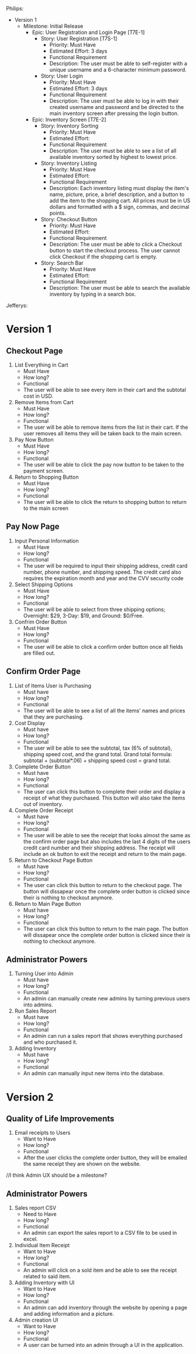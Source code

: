 Philips:
-   Version 1
    -   Milestone: Initial Release
        -   Epic: User Registration and Login Page [T7E-1]
            -   Story: User Registration [T7S-1]
                -   Priority: Must Have
                -   Estimated Effort: 3 days
                -   Functional Requirement
                -   Description: The user must be able to self-register with a unique username and a 6-character minimum password.
               - Story: User Login
	              - Priority: Must Have
	              -  Estimated Effort: 3 days
	              - Functional Requirement
	              - Description: The user must be able to log in with their created username and password and be directed to the main inventory screen after pressing the login button. 
	       - Epic: Inventory Screen [T7E-2]
		       - Story: Inventory Sorting
			       - Priority: Must Have
			       - Estimated Effort:
			       - Functional Requirement
			       - Description: The user must be able to see a list of all available inventory sorted by highest to lowest price.
		       - Story: Inventory Listing
			       - Priority: Must Have
			       - Estimated Effort:
			       - Functional Requirement
			       - Description: Each inventory listing must display the item's name, picture, price, a brief description, and a button to add the item to the shopping cart. All prices must be in US dollars and formatted with a $ sign, commas, and decimal points.
			   - Story: Checkout Button
			       - Priority: Must Have
			       - Estimated Effort: 
			       - Functional Requirement
			       - Description: The user must be able to click a Checkout button to start the checkout process. The user cannot click Checkout if the shopping cart is empty.     	
	           - Story: Search Bar
		           - Priority: Must Have
		           - Estimated Effort:
		           - Functional Requirement
		           - Description: The user must be able to search the available inventory by typing in a search box.
        
Jefferys:
# Version 1
## Checkout Page
1. List Everything in Cart
	* Must Have
	* How long?
	* Functional
	* The user will be able to see every item in their cart and the subtotal cost in USD.
2. Remove Items from Cart
	* Must Have
	* How long?
	* Functional
	* The user will be able to remove items from the list in their cart. If the user removes all items they will be taken back to the main screen.
3. Pay Now Button
	* Must Have
	* How long?
	* Functional
	* The user will be able to click the pay now button to be taken to the payment screen.
4. Return to Shopping Button
	* Must Have
	* How long?
	* Functional
	* The user will be able to click the return to shopping button to return to the main screen
## Pay Now Page
1. Input Personal Information
	* Must Have
	* How long?
	* Functional
	* The user will be required to input their shipping address, credit card number, phone number, and shipping speed. The credit card also requires the expiration month and year and the CVV security code
2. Select Shipping Options
	* Must Have
	* How long?
	* Functional
	* The user will be able to select from three shipping options; Overnight: $29, 3-Day: $19, and Ground: $0/Free.
3. Confrim Order Button
	* Must Have
	* How long?
	* Functional
	* The user will be able to click a confirm order button once all fields are filled out.
## Confirm Order Page
1. List of Items User is Purchasing
	* Must have
	* How long?
	* Functional
	* The user will be able to see a list of all the items' names and prices that they are purchasing.
2. Cost Display
	 * Must have
	 * How long?
	 * Functional
	 * The user will be able to see the subtotal, tax (6% of subtotal), shipping speed cost, and the grand total. Grand total formula: subtotal + (subtotal*.06) + shipping speed cost = grand total. 
3. Complete Order Button
	* Must have
	* How long?
	* Functional
	* The user can click this button to complete their order and display a receipt of what they purchased. This button will also take the items out of inventory. 
4. Complete Order Receipt
	* Must have
	* How long?
	* Functional
	* The user will be able to see the receipt that looks almost the same as the confirm order page but also includes the last 4 digits of the users credit card number and their shipping address. The receipt will include an ok button to exit the receipt and return to the main page.
5. Return to Checkout Page Button
	* Must have
	* How long?
	* Functional
	* The user can click this button to return to the checkout page. The button will dissapear once the complete order button is clicked since their is nothing to checkout anymore.
6. Return to Main Page Button
	* Must have
	* How long?
	* Functional
	* The user can click this button to return to the main page. The button will dissapear once the complete order button is clicked since their is nothing to checkout anymore.
## Administrator Powers
1. Turning User into Admin
	* Must have
	* How long?
	* Functional
	* An admin can manually create new admins by turning previous users into admins.
2. Run Sales Report
	* Must have
	* How long?
	* Functional
	* An admin can run a sales report that shows everything purchased and who purchased it.
3. Adding Inventory
	* Must have
	* How long?
	* Functional
	* An admin can manually input new items into the database.
# Version 2
## Quality of Life Improvements
1. Email receipts to Users
	* Want to Have
	* How long?
	* Functional
	* After the user clicks the complete order button, they will be emailed the same receipt they are shown on the website.

//I think Admin UX should be a milestone?
## Administrator Powers
1. Sales report CSV
	* Need to Have
	* How long?
	* Functional
	* An admin can export the sales report to a CSV file to be used in excel.
2. Individual Item Receipt
	* Want to Have
	* How long?
	* Functional
	* An admin will click on a sold item and be able to see the receipt related to said item.
3. Adding Inventory with UI
	* Want to Have
	* How long?
	* Functional
	* An admin can add inventory through the website by opening a page and adding information and a picture.
4. Admin creation UI
	* Want to Have
	* How long?
	* Functional
	* A user can be turned into an admin through a UI in the application.
